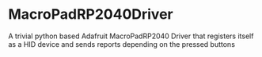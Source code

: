 # MacroPadRP2040Driver
A trivial python based Adafruit MacroPadRP2040 Driver that registers itself as a HID device and sends reports depending on the pressed buttons
